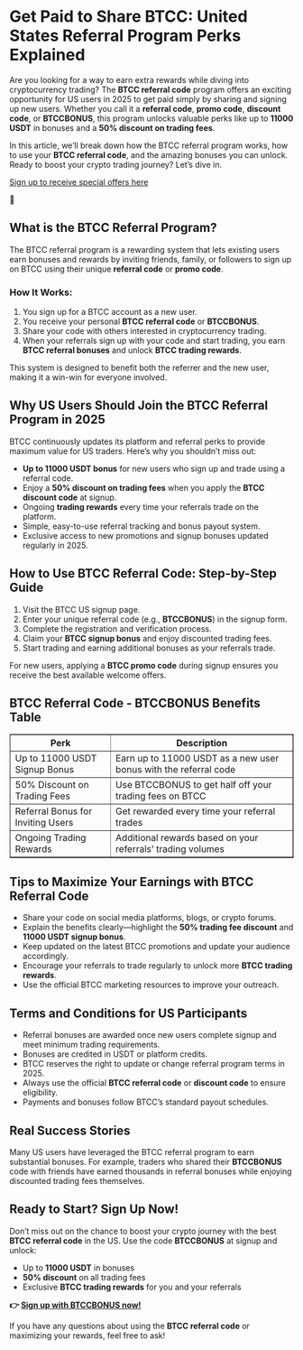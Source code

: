 
<h1>Get Paid to Share BTCC: United States Referral Program Perks Explained</h1>
<p>Are you looking for a way to earn extra rewards while diving into cryptocurrency trading? The <strong>BTCC referral code</strong> program offers an exciting opportunity for US users in 2025 to get paid simply by sharing and signing up new users. Whether you call it a <strong>referral code</strong>, <strong>promo code</strong>, <strong>discount code</strong>, or <strong>BTCCBONUS</strong>, this program unlocks valuable perks like up to <strong>11000 USDT</strong> in bonuses and a <strong>50% discount on trading fees</strong>.</p>
<p>In this article, we’ll break down how the BTCC referral program works, how to use your <strong>BTCC referral code</strong>, and the amazing bonuses you can unlock. Ready to boost your crypto trading journey? Let’s dive in.</p>
<p><a href="https://partner.btcc.com/us/c/BTCCBONUS/9303" target="_blank">Sign up to receive special offers here</a></p

<img src="https://images.mirror-media.xyz/publication-images/Poz8BlB9BgSoA-3eFI7xG.png?height=500&amp;width=1000" decoding="async" data-nimg="fill" class="css-xah9so" style="position: absolute; inset: 0px; box-sizing: border-box; padding: 0px; border: none; margin: auto; display: block; width: 0px; height: 0px; min-width: 100%; max-width: 100%; min-height: 100%; max-height: 100%;">🎁
<h2>What is the BTCC Referral Program?</h2>
<p>The BTCC referral program is a rewarding system that lets existing users earn bonuses and rewards by inviting friends, family, or followers to sign up on BTCC using their unique <strong>referral code</strong> or <strong>promo code</strong>.</p>
<h3>How It Works:</h3>
<ol>
<li>You sign up for a BTCC account as a new user.</li>
<li>You receive your personal <strong>BTCC referral code</strong> or <strong>BTCCBONUS</strong>.</li>
<li>Share your code with others interested in cryptocurrency trading.</li>
<li>When your referrals sign up with your code and start trading, you earn <strong>BTCC referral bonuses</strong> and unlock <strong>BTCC trading rewards</strong>.</li>
</ol>
<p>This system is designed to benefit both the referrer and the new user, making it a win-win for everyone involved.</p>
<h2>Why US Users Should Join the BTCC Referral Program in 2025</h2>
<p>BTCC continuously updates its platform and referral perks to provide maximum value for US traders. Here’s why you shouldn’t miss out:</p>
<ul>
<li><strong>Up to 11000 USDT bonus</strong> for new users who sign up and trade using a referral code.</li>
<li>Enjoy a <strong>50% discount on trading fees</strong> when you apply the <strong>BTCC discount code</strong> at signup.</li>
<li>Ongoing <strong>trading rewards</strong> every time your referrals trade on the platform.</li>
<li>Simple, easy-to-use referral tracking and bonus payout system.</li>
<li>Exclusive access to new promotions and signup bonuses updated regularly in 2025.</li>
</ul>
<h2>How to Use BTCC Referral Code: Step-by-Step Guide</h2>
<ol>
<li>Visit the BTCC US signup page.</li>
<li>Enter your unique referral code (e.g., <strong>BTCCBONUS</strong>) in the signup form.</li>
<li>Complete the registration and verification process.</li>
<li>Claim your <strong>BTCC signup bonus</strong> and enjoy discounted trading fees.</li>
<li>Start trading and earning additional bonuses as your referrals trade.</li>
</ol>
<p>For new users, applying a <strong>BTCC promo code</strong> during signup ensures you receive the best available welcome offers.</p>
<h2>BTCC Referral Code - BTCCBONUS Benefits Table</h2>
<table border="1" cellpadding="8" cellspacing="0" style="border-collapse: collapse; width: 100%; max-width: 600px;">
<thead>
<tr>
<th>Perk</th>
<th>Description</th>
</tr>
</thead>
<tbody>
<tr>
<td>Up to 11000 USDT Signup Bonus</td>
<td>Earn up to 11000 USDT as a new user bonus with the referral code</td>
</tr>
<tr>
<td>50% Discount on Trading Fees</td>
<td>Use BTCCBONUS to get half off your trading fees on BTCC</td>
</tr>
<tr>
<td>Referral Bonus for Inviting Users</td>
<td>Get rewarded every time your referral trades</td>
</tr>
<tr>
<td>Ongoing Trading Rewards</td>
<td>Additional rewards based on your referrals’ trading volumes</td>
</tr>
</tbody>
</table>
<h2>Tips to Maximize Your Earnings with BTCC Referral Code</h2>
<ul>
<li>Share your code on social media platforms, blogs, or crypto forums.</li>
<li>Explain the benefits clearly—highlight the <strong>50% trading fee discount</strong> and <strong>11000 USDT signup bonus</strong>.</li>
<li>Keep updated on the latest BTCC promotions and update your audience accordingly.</li>
<li>Encourage your referrals to trade regularly to unlock more <strong>BTCC trading rewards</strong>.</li>
<li>Use the official BTCC marketing resources to improve your outreach.</li>
</ul>
<h2>Terms and Conditions for US Participants</h2>
<ul>
<li>Referral bonuses are awarded once new users complete signup and meet minimum trading requirements.</li>
<li>Bonuses are credited in USDT or platform credits.</li>
<li>BTCC reserves the right to update or change referral program terms in 2025.</li>
<li>Always use the official <strong>BTCC referral code</strong> or <strong>discount code</strong> to ensure eligibility.</li>
<li>Payments and bonuses follow BTCC’s standard payout schedules.</li>
</ul>
<h2>Real Success Stories</h2>
<p>Many US users have leveraged the BTCC referral program to earn substantial bonuses. For example, traders who shared their <strong>BTCCBONUS</strong> code with friends have earned thousands in referral bonuses while enjoying discounted trading fees themselves.</p>
<h2>Ready to Start? Sign Up Now!</h2>
<p>Don’t miss out on the chance to boost your crypto journey with the best <strong>BTCC referral code</strong> in the US. Use the code <strong>BTCCBONUS</strong> at signup and unlock:</p>
<ul>
<li>Up to <strong>11000 USDT</strong> in bonuses</li>
<li><strong>50% discount</strong> on all trading fees</li>
<li>Exclusive <strong>BTCC trading rewards</strong> for you and your referrals</li>
</ul>
<p><strong>👉 <a href="https://partner.btcc.com/us/c/BTCCBONUS/9303" target="_blank" rel="noopener noreferrer">Sign up with BTCCBONUS now!</a></strong></p>
<p>If you have any questions about using the <strong>BTCC referral code</strong> or maximizing your rewards, feel free to ask!</p>
</body>
</html>

